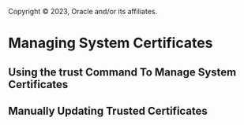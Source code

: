 Copyright © 2023, Oracle and/or its affiliates.

# Managing System Certificates

## Using the trust Command To Manage System Certificates

## Manually Updating Trusted Certificates

